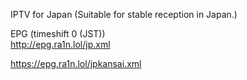 IPTV for Japan
(Suitable for stable reception in Japan.)


EPG (timeshift 0 (JST))   
http://epg.ra1n.lol/jp.xml     

https://epg.ra1n.lol/jpkansai.xml
